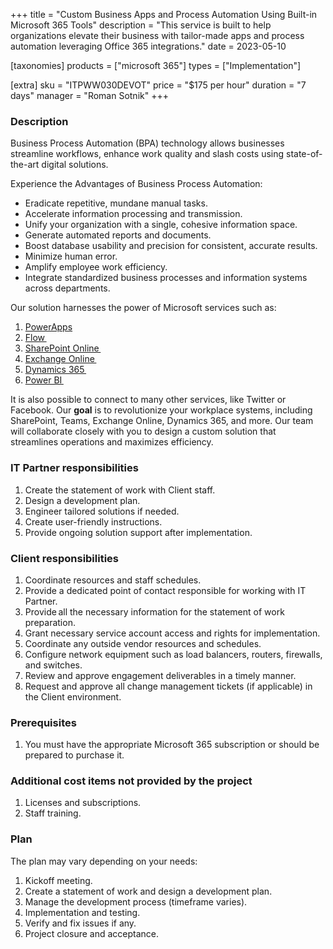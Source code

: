 +++
title = "Custom Business Apps and Process Automation Using Built-in Microsoft 365 Tools"
description = "This service is built to help organizations elevate their business with tailor-made apps and process automation leveraging Office 365 integrations."
date = 2023-05-10

[taxonomies]
products = ["microsoft 365"]
types = ["Implementation"]

[extra]
sku = "ITPWW030DEVOT"
price = "$175 per hour"
duration = "7 days"
manager = "Roman Sotnik"
+++

### Description

Business Process Automation (BPA) technology allows businesses streamline workflows, enhance work quality and slash costs using state-of-the-art digital solutions.

Experience the Advantages of Business Process Automation: 

* Eradicate repetitive, mundane manual tasks.
* Accelerate information processing and transmission.
* Unify your organization with a single, cohesive information space.
* Generate automated reports and documents.
* Boost database usability and precision for consistent, accurate results.
* Minimize human error.
* Amplify employee work efficiency.
* Integrate standardized business processes and information systems across departments.

Our solution harnesses the power of Microsoft services such as: 

1.  [PowerApps](https://powerapps.microsoft.com/)
2.  [Flow ](https://flow.microsoft.com)
3.  [SharePoint
    Online ](https://www.microsoft.com/en-US/microsoft-365/sharepoint/compare-sharepoint-plans)
4.  [Exchange
    Online ](https://products.office.com/en-US/exchange/exchange-online)
5.  [Dynamics 365 ](https://dynamics.microsoft.com/)
6.  [Power BI ](https://powerbi.microsoft.com/en-us/)

It is also possible to connect to many other services, like Twitter or Facebook. Our **goal** is to revolutionize your workplace systems, including SharePoint, Teams, Exchange Online, Dynamics 365, and more. Our team will collaborate closely with you to design a custom solution that streamlines operations and maximizes efficiency.

### IT Partner responsibilities 

1. Create the statement of work with Client staff.
2. Design a development plan. 
3. Engineer tailored solutions if needed.
4. Create user-friendly instructions.
5. Provide ongoing solution support after implementation. 

### Client responsibilities 

1. Coordinate resources and staff schedules.
2. Provide a dedicated point of contact responsible for working with IT Partner.
3. Provide all the necessary information for the statement of work preparation.
4. Grant necessary service account access and rights for implementation.
5. Coordinate any outside vendor resources and schedules.
6. Configure network equipment such as load balancers, routers, firewalls, and switches.
7. Review and approve engagement deliverables in a timely manner.
8. Request and approve all change management tickets (if applicable) in the Client environment.

### Prerequisites 

1.  You must have the appropriate Microsoft 365 subscription or should be prepared to purchase it.

### Additional cost items not provided by the project

1.  Licenses and subscriptions.
2.  Staff training.

### Plan 

The plan may vary depending on your needs:

1.  Kickoff meeting.
2.  Create a statement of work and design a development plan.
3.  Manage the development process (timeframe varies).
4.  Implementation and testing.
5.  Verify and fix issues if any.
6.  Project closure and acceptance.
